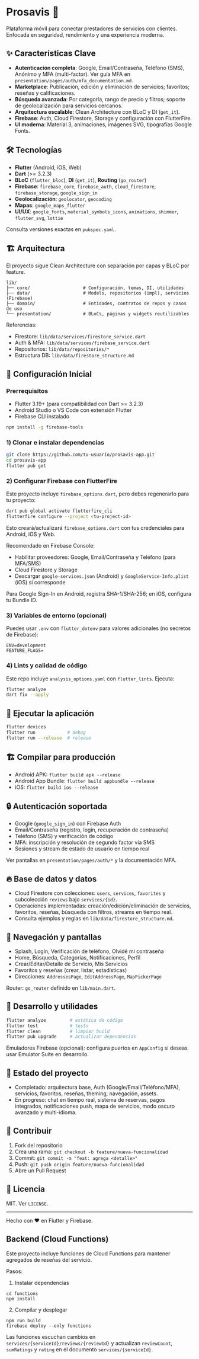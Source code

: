 # Prosavis 🤝

Plataforma móvil para conectar prestadores de servicios con clientes. Enfocada en seguridad, rendimiento y una experiencia moderna.

## ✨ Características Clave

- **Autenticación completa**: Google, Email/Contraseña, Teléfono (SMS), Anónimo y MFA (multi-factor). Ver guía MFA en `presentation/pages/auth/mfa_documentation.md`.
- **Marketplace**: Publicación, edición y eliminación de servicios; favoritos; reseñas y calificaciones.
- **Búsqueda avanzada**: Por categoría, rango de precio y filtros; soporte de geolocalización para servicios cercanos.
- **Arquitectura escalable**: Clean Architecture con BLoC y DI (`get_it`).
- **Firebase**: Auth, Cloud Firestore, Storage y configuración con FlutterFire.
- **UI moderna**: Material 3, animaciones, imágenes SVG, tipografías Google Fonts.

## 🛠️ Tecnologías

- **Flutter** (Android, iOS, Web)
- **Dart** (>= 3.2.3)
- **BLoC** (`flutter_bloc`), **DI** (`get_it`), **Routing** (`go_router`)
- **Firebase**: `firebase_core`, `firebase_auth`, `cloud_firestore`, `firebase_storage`, `google_sign_in`
- **Geolocalización**: `geolocator`, `geocoding`
- **Mapas**: `google_maps_flutter`
- **UI/UX**: `google_fonts`, `material_symbols_icons`, `animations`, `shimmer`, `flutter_svg`, `lottie`

Consulta versiones exactas en `pubspec.yaml`.

## 🏗️ Arquitectura

El proyecto sigue Clean Architecture con separación por capas y BLoC por feature.

```
lib/
├── core/                    # Configuración, temas, DI, utilidades
├── data/                    # Models, repositorios (impl), servicios (Firebase)
├── domain/                  # Entidades, contratos de repos y casos de uso
└── presentation/            # BLoCs, páginas y widgets reutilizables
```

Referencias:
- Firestore: `lib/data/services/firestore_service.dart`
- Auth & MFA: `lib/data/services/firebase_service.dart`
- Repositorios: `lib/data/repositories/*`
- Estructura DB: `lib/data/firestore_structure.md`

## 🚀 Configuración Inicial

### Prerrequisitos

- Flutter 3.19+ (para compatibilidad con Dart >= 3.2.3)
- Android Studio o VS Code con extensión Flutter
- Firebase CLI instalado

```bash
npm install -g firebase-tools
```

### 1) Clonar e instalar dependencias

```bash
git clone https://github.com/tu-usuario/prosavis-app.git
cd prosavis-app
flutter pub get
```

### 2) Configurar Firebase con FlutterFire

Este proyecto incluye `firebase_options.dart`, pero debes regenerarlo para tu proyecto:

```bash
dart pub global activate flutterfire_cli
flutterfire configure --project <tu-project-id>
```

Esto creará/actualizará `firebase_options.dart` con tus credenciales para Android, iOS y Web.

Recomendado en Firebase Console:
- Habilitar proveedores: Google, Email/Contraseña y Teléfono (para MFA/SMS)
- Cloud Firestore y Storage
- Descargar `google-services.json` (Android) y `GoogleService-Info.plist` (iOS) si corresponde

Para Google Sign-In en Android, registra SHA-1/SHA-256; en iOS, configura tu Bundle ID.

### 3) Variables de entorno (opcional)

Puedes usar `.env` con `flutter_dotenv` para valores adicionales (no secretos de Firebase):

```env
ENV=development
FEATURE_FLAGS=
```

### 4) Lints y calidad de código

Este repo incluye `analysis_options.yaml` con `flutter_lints`. Ejecuta:

```bash
flutter analyze
dart fix --apply
```

## 📱 Ejecutar la aplicación

```bash
flutter devices
flutter run            # debug
flutter run --release  # release
```

## 🏗️ Compilar para producción

- Android APK: `flutter build apk --release`
- Android App Bundle: `flutter build appbundle --release`
- iOS: `flutter build ios --release`

## 🔒 Autenticación soportada

- Google (`google_sign_in`) con Firebase Auth
- Email/Contraseña (registro, login, recuperación de contraseña)
- Teléfono (SMS) y verificación de código
- MFA: inscripción y resolución de segundo factor vía SMS
- Sesiones y stream de estado de usuario en tiempo real

Ver pantallas en `presentation/pages/auth/*` y la documentación MFA.

## 🔥 Base de datos y datos

- Cloud Firestore con colecciones: `users`, `services`, `favorites` y subcolección `reviews` bajo `services/{id}`.
- Operaciones implementadas: creación/edición/eliminación de servicios, favoritos, reseñas, búsqueda con filtros, streams en tiempo real.
- Consulta ejemplos y reglas en `lib/data/firestore_structure.md`.

## 🧭 Navegación y pantallas

- Splash, Login, Verificación de teléfono, Olvidé mi contraseña
- Home, Búsqueda, Categorías, Notificaciones, Perfil
- Crear/Editar/Detalle de Servicio, Mis Servicios
- Favoritos y reseñas (crear, listar, estadísticas)
- Direcciones: `AddressesPage`, `EditAddressPage`, `MapPickerPage`

Router: `go_router` definido en `lib/main.dart`.

## 🧪 Desarrollo y utilidades

```bash
flutter analyze         # estática de código
flutter test            # tests
flutter clean           # limpiar build
flutter pub upgrade     # actualizar dependencias
```

Emuladores Firebase (opcional): configura puertos en `AppConfig` si deseas usar Emulator Suite en desarrollo.

## 🚧 Estado del proyecto

- Completado: arquitectura base, Auth (Google/Email/Teléfono/MFA), servicios, favoritos, reseñas, theming, navegación, assets.
- En progreso: chat en tiempo real, sistema de reservas, pagos integrados, notificaciones push, mapa de servicios, modo oscuro avanzado y multi-idioma.

## 🤝 Contribuir

1) Fork del repositorio
2) Crea una rama: `git checkout -b feature/nueva-funcionalidad`
3) Commit: `git commit -m "feat: agrega <detalle>"`
4) Push: `git push origin feature/nueva-funcionalidad`
5) Abre un Pull Request

## 📄 Licencia

MIT. Ver `LICENSE`.

---

Hecho con ❤️ en Flutter y Firebase.

## Backend (Cloud Functions)

Este proyecto incluye funciones de Cloud Functions para mantener agregados de reseñas del servicio.

Pasos:

1) Instalar dependencias

```
cd functions
npm install
```

2) Compilar y desplegar

```
npm run build
firebase deploy --only functions
```

Las funciones escuchan cambios en `services/{serviceId}/reviews/{reviewId}` y actualizan `reviewCount`, `sumRatings` y `rating` en el documento `services/{serviceId}`.